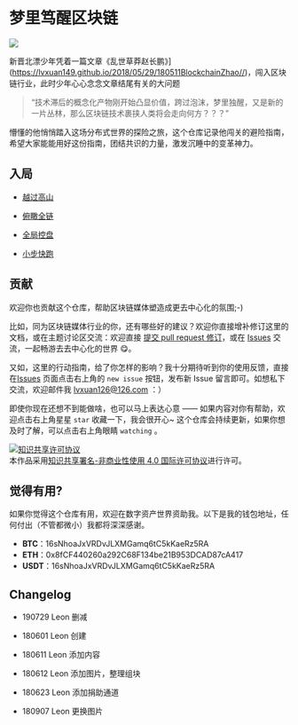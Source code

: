 # 梦里笃醒区块链

![](http://pad4iq2ls.bkt.clouddn.com/20180907153631048011471.jpg)

新晋北漂少年凭着一篇文章《乱世草莽赵长鹏》](https://lvxuan149.github.io/2018/05/29/180511BlockchainZhao//)，闯入区块链行业，此时少年心心念念文章结尾有关的大问题
> “技术滞后的概念化产物刚开始凸显价值，跨过泡沫，梦里独醒，又是新的一片丛林，那么区块链技术裹挟人类将会走向何方？？？”

懵懂的他悄悄踏入这场分布式世界的探险之旅，这个仓库记录他闯关的避险指南，希望大家能能用好这份指南，团结共识的力量，激发沉睡中的变革神力。

## 入局


- [越过高山](https://github.com/lvxuan149/BlockchainSecret/blob/master/CONTENT/180606OExploreWorld.md)

- [俯瞰全链](https://github.com/lvxuan149/BlockchainSecret/blob/master/CONTENT/180604BlockchainMap.md)

- [全局控盘](https://github.com/lvxuan149/BlockchainSecret/blob/master/CONTENT/180612BlockchainBigEyes.md)

- [小步快跑](https://github.com/lvxuan149/BlockchainSecret/blob/master/CONTENT/180606WhitePapers.md)

## 贡献

欢迎你也贡献这个仓库，帮助区块链媒体塑造成更去中心化的氛围;-)

比如，同为区块链媒体行业的你，还有哪些好的建议？欢迎你直接增补修订这里的文档，或在主题讨论区交流：欢迎直接 [提交 pull request 修订](https://guides.github.com/activities/forking/#making-changes)，或在 [Issues](https://github.com/lvxuan149/BlockchainSecret/issues) 交流，一起畅游去去中心化的世界 😋。

又如，这里的行动指南，给了你怎样的影响？我十分期待听到你的使用反馈，直接在[Issues](https://github.com/lvxuan149/BlockchainSecret/issues) 页面点击右上角的 `new issue` 按钮，发布新 Issue 留言即可。如想私下交流，欢迎邮件我 lvxuan126@126.com ：）

即使你现在还想不到能做啥，也可以马上表达心意 —— 如果内容对你有帮助，欢迎点击右上角星星 `star` 收藏一下，我会很开心~ 这个仓库会持续更新，如果你想及时了解，可以点击右上角眼睛 `watching` 。

<a rel="license" href="http://creativecommons.org/licenses/by-nc/4.0/"><img alt="知识共享许可协议" style="border-width:0" src="https://i.creativecommons.org/l/by-nc/4.0/80x15.png" /></a><br />本作品采用<a rel="license" href="http://creativecommons.org/licenses/by-nc/4.0/">知识共享署名-非商业性使用 4.0 国际许可协议</a>进行许可。

## 觉得有用?

如果你觉得这个仓库有用，欢迎在数字资产世界资助我。以下是我的钱包地址，任何付出（不管都微小）我都将深深感谢。

- **BTC**：16sNhoaJxVRDvJLXMGamq6tC5kKaeRz5RA
- **ETH**：0x8fCF440260a292C68F134be21B953DCAD87cA417
- **USDT**：16sNhoaJxVRDvJLXMGamq6tC5kKaeRz5RA

## Changelog

- 190729 Leon 删减

- 180601 Leon 创建
- 180611 Leon 添加内容
- 180612 Leon 添加图片，整理组块
- 180623 Leon 添加捐助通道
- 180907  Leon 更换图片

